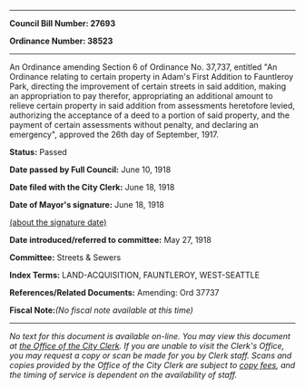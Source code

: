 

********

**Council Bill Number: 27693**
   
**Ordinance Number: 38523**
********

 An Ordinance amending Section 6 of Ordinance No. 37,737, entitled "An Ordinance relating to certain property in Adam's First Addition to Fauntleroy Park, directing the improvement of certain streets in said addition, making an appropriation to pay therefor, appropriating an additional amount to relieve certain property in said addition from assessments heretofore levied, authorizing the acceptance of a deed to a portion of said property, and the payment of certain assessments without penalty, and declaring an emergency", approved the 26th day of September, 1917.

**Status:** Passed
   
**Date passed by Full Council:** June 10, 1918
   
**Date filed with the City Clerk:** June 18, 1918
   
**Date of Mayor's signature:** June 18, 1918
   
[(about the signature date)](/~public/approvaldate.htm)
   
   
   
**Date introduced/referred to committee:** May 27, 1918
   
**Committee:** Streets & Sewers
   
   
**Index Terms:** LAND-ACQUISITION, FAUNTLEROY, WEST-SEATTLE

**References/Related Documents:** Amending: Ord 37737

**Fiscal Note:**_(No fiscal note available at this time)_
********

_No text for this document is available on-line. You may view this document at [the Office of the City Clerk](http://www.seattle.gov/leg/clerk/contactUs.htm). If you are unable to visit the Clerk's Office, you may request a copy or scan be made for you by Clerk staff. Scans and copies provided by the Office of the City Clerk are subject to [copy fees](http://clerk.seattle.gov/~public/clerkfees.htm), and the timing of service is dependent on the availability of staff._

